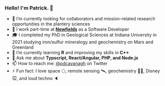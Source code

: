 ### Hello! I'm Patrick. 👋

- 🔭 I’m currently looking for collaborators and mission-related research opportunities in the plantery sciences
- 🎨 I work part-time at **[Newfields](https://www.discovernewfields.org)** as a Software Developer
- 🎓 I completed my PhD in Geological Sciences at Indiana University in 2021 studying iron/sulfur mineralogy and geochemistry on Mars and Greenland 
- 🌱 I’m currently learning **R** and improving my skills in **C++**
- 💬 Ask me about **Typscript, React/Angular, PHP, and Node.js**
- 📫 How to reach me: [@pdcavanagh](https://www.twitter.com/pdcavanagh) on Twitter
- ⚡ Fun fact: I love space 🌕, remote sensing 🛰️, geochemistry 👨‍🔬️, Disney 🐭, and loud techno 🔈
